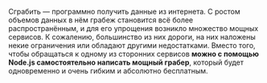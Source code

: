 Сграбить — программно получить данные из интернета. С ростом объемов данных в нём
грабеж становится всё более распространённым, и для его упрощения возникло множество
мощных сервисов. К сожалению, большинство из них дороги, на них наложены некие
ограничения или обладают другими недостатками. Вместо того, чтобы обращаться к
одному из сторонних сервисов **можно с помощью Node.js самостоятельно написать
мощный грабер**, который будет одновременно и очень гибким и абсолютно бесплатным.
